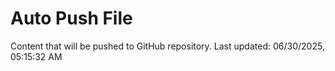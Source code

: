 # Auto Push File

Content that will be pushed to GitHub repository.
Last updated: 06/30/2025, 05:15:32 AM